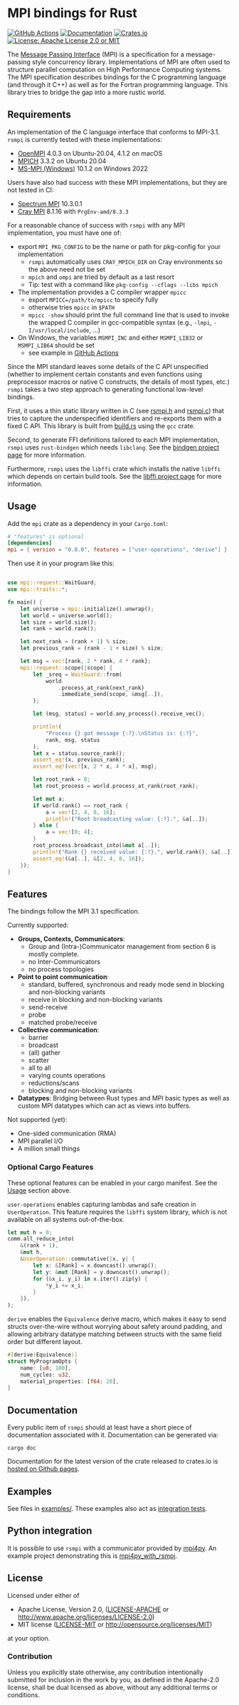 # MPI bindings for Rust

[![GitHub Actions][actions-shield]][actions]
[![Documentation][doc-shield]][doc]
[![Crates.io][crate-shield]][crate] 
[![License: Apache License 2.0 or MIT][license-shield]][license] 

The [Message Passing Interface][MPI] (MPI) is a specification for a
message-passing style concurrency library. Implementations of MPI are often used to structure
parallel computation on High Performance Computing systems. The MPI specification describes
bindings for the C programming language (and through it C++) as well as for the Fortran
programming language. This library tries to bridge the gap into a more rustic world.

[actions-shield]: https://github.com/rsmpi/rsmpi/workflows/Test/badge.svg
[actions]: https://github.com/rsmpi/rsmpi/actions
[doc-shield]: https://docs.rs/mpi/badge.svg
[doc]: https://docs.rs/mpi
[crate-shield]: https://img.shields.io/crates/v/mpi.svg?style=flat-square
[crate]: https://crates.io/crates/mpi
[license-shield]: https://img.shields.io/badge/license-Apache_License_2.0_or_MIT-blue.svg?style=flat-square
[license]: https://github.com/rsmpi/rsmpi#license
[MPI]: http://www.mpi-forum.org

## Requirements

An implementation of the C language interface that conforms to MPI-3.1. `rsmpi` is currently tested with these implementations:
- [OpenMPI][OpenMPI] 4.0.3 on Ubuntu-20.04, 4.1.2 on macOS
- [MPICH][MPICH] 3.3.2 on Ubuntu 20.04
- [MS-MPI (Windows)][MS-MPI] 10.1.2 on Windows 2022

Users have also had success with these MPI implementations, but they are not tested in CI:
- [Spectrum MPI][Spectrum-MPI] 10.3.0.1
- [Cray MPI][Cray-MPI] 8.1.16 with `PrgEnv-amd/8.3.3`

For a reasonable chance of success with `rsmpi` with any MPI implementation, you must have one of:

- export `MPI_PKG_CONFIG` to be the name or path for pkg-config for your implementation
  - `rsmpi` automatically uses `CRAY_MPICH_DIR` on Cray environments so the above need not be set
  - `mpich` and `ompi` are tried by default as a last resort
  - Tip: test with a command like `pkg-config --cflags --libs mpich`
- The implementation provides a C compiler wrapper `mpicc`
  - export `MPICC=/path/to/mpicc` to specify fully
  - otherwise tries `mpicc` in `$PATH`
  - `mpicc -show` should print the full command line that is used to invoke the wrapped C compiler in gcc-compatible syntax (e.g., `-lmpi`, `-I/usr/local/include`, ...)
- On Windows, the variables `MSMPI_INC` and either `MSMPI_LIB32` or `MSMPI_LIB64` should be set
  - see example in [GitHub Actions](.github/workflows/test.yaml)

Since the MPI standard leaves some details of the C API unspecified (whether to implement certain constants and even functions using preprocessor macros or native C constructs, the details of most types, etc.) `rsmpi` takes a two step approach to generating functional low-level bindings.

First, it uses a thin static library written in C (see [rsmpi.h][rsmpih] and [rsmpi.c][rsmpic]) that tries to capture the underspecified identifiers and re-exports them with a fixed C API. This library is built from [build.rs][buildrs] using the `gcc` crate.

Second, to generate FFI definitions tailored to each MPI implementation, `rsmpi` uses `rust-bindgen` which needs `libclang`. See the [bindgen project page][bindgen] for more information.

Furthermore, `rsmpi` uses the `libffi` crate which installs the native `libffi` which depends on certain build tools. See the [libffi project page][libffi] for more information.

[OpenMPI]: https://www.open-mpi.org
[MPICH]: https://www.mpich.org
[MS-MPI]: https://docs.microsoft.com/en-us/message-passing-interface/microsoft-mpi
[Spectrum-MPI]: https://www.ibm.com/us-en/marketplace/spectrum-mpi
[Cray-MPI]: https://docs.nersc.gov/development/programming-models/mpi/cray-mpich/
[rsmpih]: https://github.com/rsmpi/rsmpi/blob/master/mpi-sys/src/rsmpi.h
[rsmpic]: https://github.com/rsmpi/rsmpi/blob/master/mpi-sys/src/rsmpi.c
[buildrs]: https://github.com/rsmpi/rsmpi/blob/master/mpi-sys/build.rs
[bindgen]: https://github.com/servo/rust-bindgen
[libffi]: https://github.com/tov/libffi-rs

## Usage

Add the `mpi` crate as a dependency in your `Cargo.toml`:

```toml
# "features" is optional
[dependencies]
mpi = { version = "0.8.0", features = ["user-operations", "derive"] }
```

Then use it in your program like this:

```rust

use mpi::request::WaitGuard;
use mpi::traits::*;

fn main() {
    let universe = mpi::initialize().unwrap();
    let world = universe.world();
    let size = world.size();
    let rank = world.rank();

    let next_rank = (rank + 1) % size;
    let previous_rank = (rank - 1 + size) % size;

    let msg = vec![rank, 2 * rank, 4 * rank];
    mpi::request::scope(|scope| {
        let _sreq = WaitGuard::from(
            world
                .process_at_rank(next_rank)
                .immediate_send(scope, &msg[..]),
        );

        let (msg, status) = world.any_process().receive_vec();

        println!(
            "Process {} got message {:?}.\nStatus is: {:?}",
            rank, msg, status
        );
        let x = status.source_rank();
        assert_eq!(x, previous_rank);
        assert_eq!(vec![x, 2 * x, 4 * x], msg);

        let root_rank = 0;
        let root_process = world.process_at_rank(root_rank);

        let mut a;
        if world.rank() == root_rank {
            a = vec![2, 4, 8, 16];
            println!("Root broadcasting value: {:?}.", &a[..]);
        } else {
            a = vec![0; 4];
        }
        root_process.broadcast_into(&mut a[..]);
        println!("Rank {} received value: {:?}.", world.rank(), &a[..]);
        assert_eq!(&a[..], &[2, 4, 8, 16]);
    });
}
```

## Features

The bindings follow the MPI 3.1 specification.

Currently supported:

- **Groups, Contexts, Communicators**:
  - Group and (Intra-)Communicator management from section 6 is mostly complete.
  - no Inter-Communicators
  - no process topologies
- **Point to point communication**:
  - standard, buffered, synchronous and ready mode send in blocking and non-blocking variants
  - receive in blocking and non-blocking variants
  - send-receive
  - probe
  - matched probe/receive
- **Collective communication**:
  - barrier
  - broadcast
  - (all) gather
  - scatter
  - all to all
  - varying counts operations
  - reductions/scans
  - blocking and non-blocking variants
- **Datatypes**: Bridging between Rust types and MPI basic types as well as custom MPI datatypes which can act as views into buffers.

Not supported (yet):

- One-sided communication (RMA)
- MPI parallel I/O
- A million small things


### Optional Cargo Features

These optional features can be enabled in your cargo manifest. See the [Usage](#usage) section
above.

`user-operations` enables capturing lambdas and safe creation in `UserOperation`. This feature
requires the `libffi` system library, which is not available on all systems out-of-the-box.

```rust
let mut h = 0;
comm.all_reduce_into(
    &(rank + 1),
    &mut h,
    &UserOperation::commutative(|x, y| {
        let x: &[Rank] = x.downcast().unwrap();
        let y: &mut [Rank] = y.downcast().unwrap();
        for (&x_i, y_i) in x.iter().zip(y) {
            *y_i += x_i;
        }
    }),
);
```

`derive` enables the `Equivalence` derive macro, which makes it easy to send structs
over-the-wire without worrying about safety around padding, and allowing arbitrary datatype
matching between structs with the same field order but different layout.

```rust
#[derive(Equivalence)]
struct MyProgramOpts {
    name: [u8; 100],
    num_cycles: u32,
    material_properties: [f64; 20],
}
```

## Documentation

Every public item of `rsmpi` should at least have a short piece of documentation associated with it. Documentation can be generated via:

```
cargo doc
```

Documentation for the latest version of the crate released to crates.io is [hosted on Github pages][doc].

## Examples

See files in [examples/][examples]. These examples also act as [integration tests][actions].

[examples]: https://github.com/rsmpi/rsmpi/tree/master/examples

## Python integration

It is possible to use `rsmpi` with a communicator provided by [mpi4py](https://mpi4py.readthedocs.io/en/stable/). An example project demonstrating this is [mpi4py_with_rsmpi](https://github.com/betckegroup/mpi4py_with_rsmpi).

## License

Licensed under either of

 * Apache License, Version 2.0, ([LICENSE-APACHE](LICENSE-APACHE) or http://www.apache.org/licenses/LICENSE-2.0)
 * MIT license ([LICENSE-MIT](LICENSE-MIT) or http://opensource.org/licenses/MIT)

at your option.

### Contribution

Unless you explicitly state otherwise, any contribution intentionally
submitted for inclusion in the work by you, as defined in the Apache-2.0
license, shall be dual licensed as above, without any additional terms or
conditions.
